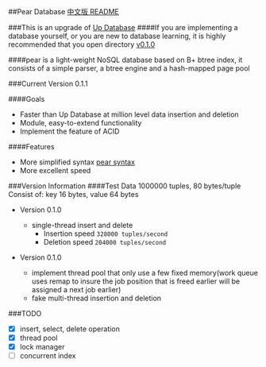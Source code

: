 ##Pear Database
[中文版 README](./README.md)

###This is an upgrade of [Up Database](http://www.github.com/UncP/Up_Database)
####If you are implementing a database yourself, or you are new to database learning, it is highly recommended that you open directory [v0.1.0](./v0.1.0)

####pear is a light-weight NoSQL database based on B+ btree index, it consists of a simple parser, a btree engine and a hash-mapped page pool

###Current Version 0.1.1

####Goals
- Faster than Up Database at million level data insertion and deletion
- Module, easy-to-extend functionality
- Implement the feature of ACID

####Features
- More simplified syntax [pear syntax](./pear_syntax)
- More excellent speed

###Version Information
####Test Data 1000000 tuples, 80 bytes/tuple
	Consist of: key  16  bytes,  value  64  bytes

* Version 0.1.0
	- single-thread insert and delete
		+ Insertion speed			``` 328000 tuples/second ```
		+ Deletion speed			``` 204000 tuples/second ```

* Version 0.1.0
	- implement thread pool that only use a few fixed memory(work queue uses remap to insure the job position that is freed earlier will be assigned a next job earlier)
	- fake multi-thread insertion and deletion

###TODO
- [x] insert, select, delete operation
- [x] thread pool
- [x] lock manager
- [ ] concurrent index
